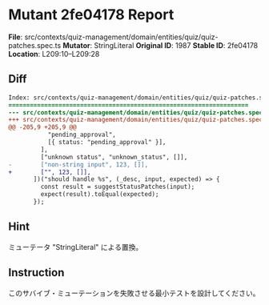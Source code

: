 # Mutant 2fe04178 Report

**File**: src/contexts/quiz-management/domain/entities/quiz/quiz-patches.spec.ts
**Mutator**: StringLiteral
**Original ID**: 1987
**Stable ID**: 2fe04178
**Location**: L209:10–L209:28

## Diff

```diff
Index: src/contexts/quiz-management/domain/entities/quiz/quiz-patches.spec.ts
===================================================================
--- src/contexts/quiz-management/domain/entities/quiz/quiz-patches.spec.ts	original
+++ src/contexts/quiz-management/domain/entities/quiz/quiz-patches.spec.ts	mutated #1987
@@ -205,9 +205,9 @@
           "pending_approval",
           [{ status: "pending_approval" }],
         ],
         ["unknown status", "unknown_status", []],
-        ["non-string input", 123, []],
+        ["", 123, []],
       ])("should handle %s", (_desc, input, expected) => {
         const result = suggestStatusPatches(input);
         expect(result).toEqual(expected);
       });
```

## Hint

ミューテータ "StringLiteral" による置換。

## Instruction

このサバイブ・ミューテーションを失敗させる最小テストを設計してください。
